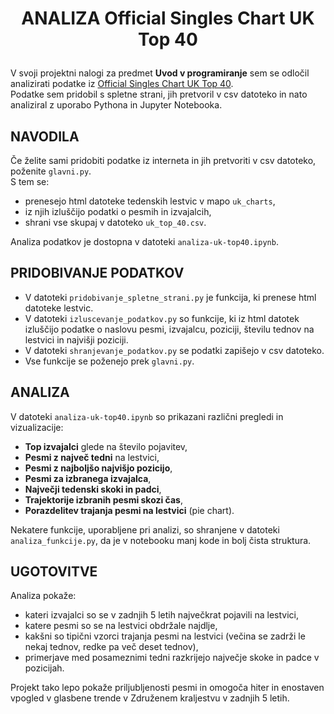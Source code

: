# <p align="center">ANALIZA Official Singles Chart UK Top 40</p>

V svoji projektni nalogi za predmet **Uvod v programiranje** sem se odločil analizirati podatke iz [Official Singles Chart UK Top 40](https://www.officialcharts.com/charts/singles-chart/).  
Podatke sem pridobil s spletne strani, jih pretvoril v csv datoteko in nato analiziral z uporabo Pythona in Jupyter Notebooka.

## NAVODILA
Če želite sami pridobiti podatke iz interneta in jih pretvoriti v csv datoteko, poženite `glavni.py`.  
S tem se:
- prenesejo html datoteke tedenskih lestvic v mapo `uk_charts`,  
- iz njih izluščijo podatki o pesmih in izvajalcih,  
- shrani vse skupaj v datoteko `uk_top_40.csv`.

Analiza podatkov je dostopna v datoteki `analiza-uk-top40.ipynb`.

## PRIDOBIVANJE PODATKOV
- V datoteki `pridobivanje_spletne_strani.py` je funkcija, ki prenese html datoteke lestvic.  
- V datoteki `izluscevanje_podatkov.py` so funkcije, ki iz html datotek izluščijo podatke o naslovu pesmi, izvajalcu, poziciji, številu tednov na lestvici in najvišji poziciji.  
- V datoteki `shranjevanje_podatkov.py` se podatki zapišejo v csv datoteko.  
- Vse funkcije se poženejo prek `glavni.py`.

## ANALIZA
V datoteki `analiza-uk-top40.ipynb` so prikazani različni pregledi in vizualizacije:
- **Top izvajalci** glede na število pojavitev,  
- **Pesmi z največ tedni** na lestvici,  
- **Pesmi z najboljšo najvišjo pozicijo**,  
- **Pesmi za izbranega izvajalca**,  
- **Največji tedenski skoki in padci**,  
- **Trajektorije izbranih pesmi skozi čas**,  
- **Porazdelitev trajanja pesmi na lestvici** (pie chart).

Nekatere funkcije, uporabljene pri analizi, so shranjene v datoteki `analiza_funkcije.py`, da je v notebooku manj kode in bolj čista struktura.

## UGOTOVITVE
Analiza pokaže:
- kateri izvajalci so se v zadnjih 5 letih največkrat pojavili na lestvici,  
- katere pesmi so se na lestvici obdržale najdlje,  
- kakšni so tipični vzorci trajanja pesmi na lestvici (večina se zadrži le nekaj tednov, redke pa več deset tednov),  
- primerjave med posameznimi tedni razkrijejo največje skoke in padce v pozicijah.  

Projekt tako lepo pokaže priljubljenosti pesmi in omogoča hiter in enostaven vpogled v glasbene trende v Združenem kraljestvu v zadnjih 5 letih.

